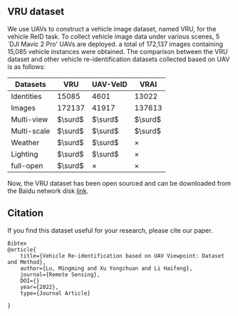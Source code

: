 ## VRU dataset 

We use UAVs to construct a vehicle image dataset, named VRU, for the vehicle ReID task. To collect vehicle image data under various scenes, 5 `DJI Mavic 2 Pro' UAVs are deployed. a total of 172,137 images containing 15,085 vehicle instances were obtained. The comparison between the VRU dataset and other vehicle re-identification datasets collected based on UAV is as follows:

| Datasets    | VRU     | UAV-VeID | VRAI     |
| ----------- | ------- | -------- | -------- |
| Identities  | 15085   | 4601     | 13022    |
| Images      | 172137  | 41917    | 137613   |
| Multi-view  | $\surd$ | $\surd$  | $\surd$  |
| Multi-scale | $\surd$ | $\surd$  | $\surd$  |
| Weather     | $\surd$ | $\surd$  | $\times$ |
| Lighting    | $\surd$ | $\surd$  | $\times$ |
| full-open   | $\surd$ | $\times$ | $\times$ |

Now, the VRU dataset has been open sourced and can be downloaded from the Baidu network disk [link](https://pan.baidu.com/s/1MQZRksYKM-WOh9l9W7R5tQ?pwd=).

## Citation

If you find this dataset useful for your research, please cite our paper.

```
Bibtex
@article{
	title={Vehicle Re-identification based on UAV Viewpoint: Dataset and Method},
	author={Lu, Mingming and Xu Yongchuan and Li Haifeng},
	journal={Remote Sensing},
	DOI={}
	year={2022},
	type={Journal Article}

}
```

